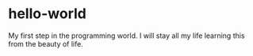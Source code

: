 # hello-world
My first step in the programming world.
I will stay all my life learning this from the beauty of life.
